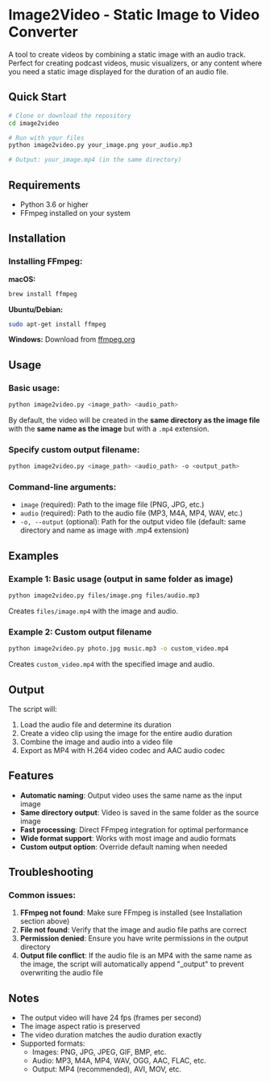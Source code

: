 # Image2Video - Static Image to Video Converter

A tool to create videos by combining a static image with an audio track. Perfect for creating podcast videos, music visualizers, or any content where you need a static image displayed for the duration of an audio file.

## Quick Start

```bash
# Clone or download the repository
cd image2video

# Run with your files
python image2video.py your_image.png your_audio.mp3

# Output: your_image.mp4 (in the same directory)
```

## Requirements

- Python 3.6 or higher
- FFmpeg installed on your system

## Installation

### Installing FFmpeg:

**macOS:**
```bash
brew install ffmpeg
```

**Ubuntu/Debian:**
```bash
sudo apt-get install ffmpeg
```

**Windows:**
Download from [ffmpeg.org](https://ffmpeg.org/download.html)

## Usage

### Basic usage:

```bash
python image2video.py <image_path> <audio_path>
```

By default, the video will be created in the **same directory as the image file** with the **same name as the image** but with a `.mp4` extension.

### Specify custom output filename:

```bash
python image2video.py <image_path> <audio_path> -o <output_path>
```

### Command-line arguments:

- `image` (required): Path to the image file (PNG, JPG, etc.)
- `audio` (required): Path to the audio file (MP3, M4A, MP4, WAV, etc.)
- `-o, --output` (optional): Path for the output video file (default: same directory and name as image with .mp4 extension)

## Examples

### Example 1: Basic usage (output in same folder as image)
```bash
python image2video.py files/image.png files/audio.mp3
```
Creates `files/image.mp4` with the image and audio.

### Example 2: Custom output filename
```bash
python image2video.py photo.jpg music.mp3 -o custom_video.mp4
```
Creates `custom_video.mp4` with the specified image and audio.

## Output

The script will:
1. Load the audio file and determine its duration
2. Create a video clip using the image for the entire audio duration
3. Combine the image and audio into a video file
4. Export as MP4 with H.264 video codec and AAC audio codec

## Features

- **Automatic naming**: Output video uses the same name as the input image
- **Same directory output**: Video is saved in the same folder as the source image
- **Fast processing**: Direct FFmpeg integration for optimal performance
- **Wide format support**: Works with most image and audio formats
- **Custom output option**: Override default naming when needed

## Troubleshooting

### Common issues:

1. **FFmpeg not found**: Make sure FFmpeg is installed (see Installation section above)
2. **File not found**: Verify that the image and audio file paths are correct
3. **Permission denied**: Ensure you have write permissions in the output directory
4. **Output file conflict**: If the audio file is an MP4 with the same name as the image, the script will automatically append "_output" to prevent overwriting the audio file

## Notes

- The output video will have 24 fps (frames per second)
- The image aspect ratio is preserved
- The video duration matches the audio duration exactly
- Supported formats:
  - Images: PNG, JPG, JPEG, GIF, BMP, etc.
  - Audio: MP3, M4A, MP4, WAV, OGG, AAC, FLAC, etc.
  - Output: MP4 (recommended), AVI, MOV, etc.
